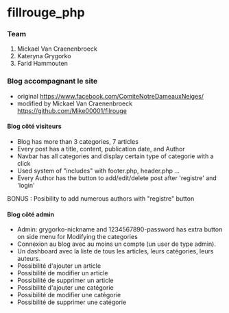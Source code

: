 # fillrouge_php  

### Team
1. Mickael Van Craenenbroeck
2. Kateryna Grygorko
3. Farid Hammouten

### Blog accompagnant le site
- original 
https://www.facebook.com/ComiteNotreDameauxNeiges/
- modified by Mickael Van Craenenbroeck
https://github.com/Mike00001/filrouge



#### Blog côté visiteurs
- Blog has more than 3 categories, 7 articles
- Every post has a title, content, publication date, and Author
- Navbar has all categories and display certain type of categorie with a click
- Used system of "includes" with footer.php, header.php ...
- Every Author has the button to add/edit/delete post after 'registre' and 'login'


BONUS : Posibility to add numerous authors with "registre" button


#### Blog côté admin
- Admin: grygorko-nickname and 1234567890-password has extra button on side menu for Modifying the categories
- Connexion au blog avec au moins un compte (un user de type admin).
- Un dashboard avec la liste de tous les articles, leurs catégories, leurs auteurs.
- Possibilité d'ajouter un article
- Possibilité de modifier un article
- Possibilité de supprimer un article
- Possibilité d'ajouter une catégorie
- Possibilité de modifier une catégorie
- Possibilité de supprimer une catégorie

